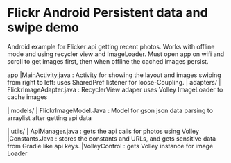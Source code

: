 # Flickr Android Persistent data and swipe demo
Android example for Flicker api getting recent photos. Works with offline mode and using recycler view and ImageLoader.
Must open app on wifi and scroll to get images first, then when offline the cached images persist.

 app
  |MainActivity.java : Activity for showing the layout and images swiping from right to left: uses SharedPref listener for loose-Coupling.
  | adapters/
        | FlickrImageAdapter.java : RecyclerView adaper uses Volley ImageLoader to cache images
  
  | models/
        | FlickrImageModel.Java : Model for gson json data parsing to arraylist after getting api data

  | utils/
        | ApiManager.java : gets the api calls for photos using Volley
        |Constants.Java : stores the constants and URLs, and gets sensitive data from Gradle like api keys.
        |VolleyControl : gets Volley instance for image Loader 
        